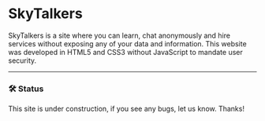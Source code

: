 # SkyTalkers
SkyTalkers is a site where you can learn, chat anonymously and hire services without exposing any of your data and information. This website was developed in HTML5 and CSS3 without JavaScript to mandate user security. 

---
### 🛠 Status
This site is under construction, if you see any bugs, let us know. Thanks!
